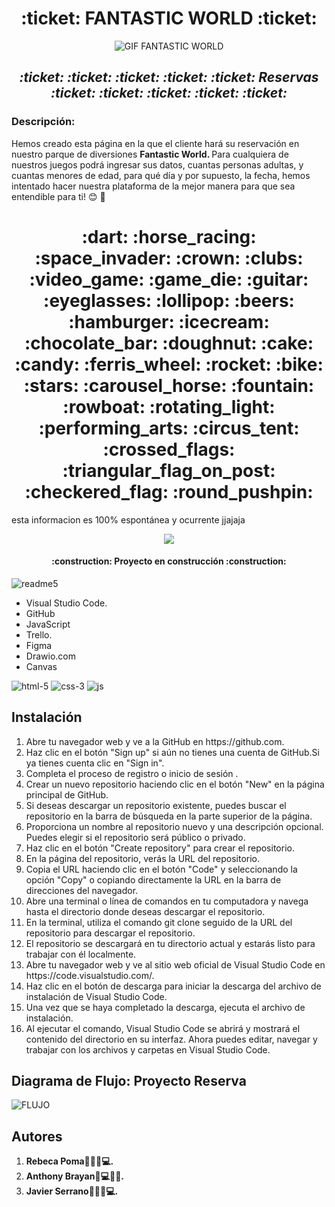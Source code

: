 <h1 align= center> :ticket: FANTASTIC WORLD :ticket: </h1> 


<p align="center">
  <img src="http://127.0.0.1:5501/img/Logo.gif" alt="GIF FANTASTIC WORLD">
</p>

<h2 align=center> <em> :ticket: :ticket: :ticket: :ticket: :ticket: Reservas :ticket: :ticket: :ticket: :ticket: :ticket: </em> </h2>

<h3>Descripción:</h3
  
Hemos creado esta página en la que el cliente hará su reservación en nuestro parque de diversiones <strong> Fantastic World. </strong> Para cualquiera de nuestros juegos podrá ingresar sus datos, cuantas personas adultas, y cuantas menores de edad, para qué día y por supuesto, la fecha, hemos intentado hacer nuestra plataforma de la mejor manera para que sea entendible para ti! :blush: :raised_hands:

<h1 align= center> :dart:  :horse_racing: :space_invader: :crown: :clubs: :video_game: :game_die: :guitar: :eyeglasses: :lollipop: :beers: :hamburger: :icecream:  :chocolate_bar:  :doughnut:  :cake:  :candy: :ferris_wheel: :rocket: :bike: :stars: :carousel_horse: :fountain: :rowboat:  :rotating_light: :performing_arts: :circus_tent: :crossed_flags: :triangular_flag_on_post: :checkered_flag: :round_pushpin: </h1>

esta informacion es 100% espontánea y ocurrente jjajaja

<p align="center"> 
 <img src="https://img.shields.io/badge/STATUS-EN%20DESAROLLO-green">
   </p>
   
   <h4 align="center">
:construction: Proyecto en construcción :construction:
</h4>

![readme5](https://github.com/JaviSeC/reservasjs/assets/132651136/65c7313c-429b-4f58-b43b-db86a9b5e6c2)

<ul>
  <li>Visual Studio Code.</li>
  <li>GitHub</li>
  <li>JavaScript</li>
  <li>Trello.</li>
  <li>Figma</li>
  <li>Drawio.com</li>
  <li>Canvas</li>
</ul>


![html-5](https://github.com/JaviSeC/reservasjs/assets/132766257/38de97c7-773f-4c51-9693-3c7091013bb7)  ![css-3](https://github.com/JaviSeC/reservasjs/assets/132766257/aeed1ec9-3d72-480f-8fb0-b16adb9aeb15)  ![js](https://github.com/JaviSeC/reservasjs/assets/132766257/0817c8cd-3509-4756-87ff-da4415d1dcaf)

 

## Instalación
<ol>
  <li>Abre tu navegador web y ve a la GitHub en https://github.com.</li>
  <li>Haz clic en el botón "Sign up" si aún no tienes una cuenta de GitHub.Si ya tienes cuenta  clic en "Sign in".</li>
  <li>Completa el proceso de registro o inicio de sesión .</li>
  <li>Crear un nuevo repositorio haciendo clic en el botón "New" en la página principal de GitHub.</li>
  <li>Si deseas descargar un repositorio existente, puedes buscar el repositorio en la barra de búsqueda en la parte superior de la página.</li>
  <li>Proporciona un nombre al repositorio nuevo y una descripción opcional. Puedes elegir si el repositorio será público o privado.</li>
  <li>Haz clic en el botón "Create repository" para crear el repositorio.</li>
  <li>En la página del repositorio, verás la URL del repositorio.</li>
  <li>Copia el URL haciendo clic en el botón "Code" y seleccionando la opción "Copy" o copiando directamente la URL en la barra de direcciones del navegador.</li>
  <li>Abre una terminal o línea de comandos en tu computadora y navega hasta el directorio donde deseas descargar el repositorio.</li>
  <li>En la terminal, utiliza el comando git clone seguido de la URL del repositorio para descargar el repositorio. </li>
  <li>El repositorio se descargará en tu directorio actual y estarás listo para trabajar con él localmente.</li>
  <li>Abre tu navegador web y ve al sitio web oficial de Visual Studio Code en https://code.visualstudio.com/.</li>
  <li>Haz clic en el botón de descarga para iniciar la descarga del archivo de instalación de Visual Studio Code.</li>
  <li>Una vez que se haya completado la descarga, ejecuta el archivo de instalación.</li>
 <li>Al ejecutar el comando, Visual Studio Code se abrirá y mostrará el contenido del directorio en su interfaz. Ahora puedes editar, navegar y trabajar con los archivos y carpetas en Visual Studio Code.</li>
</ol>

## Diagrama de Flujo: Proyecto Reserva

![FLUJO](https://github.com/JaviSeC/reservasjs/assets/132651136/2987e119-1777-4d70-8c75-fd28588a60ad)


## Autores
<ol>  
  <li><strong>Rebeca Poma🔨👨‍💻💻.</strong></li>

  <li><strong>Anthony Brayan🔨💻👨‍💻.</strong></li>
  <li><strong>Javier Serrano👨‍💻🔨💻.</strong></li>
</ol>

